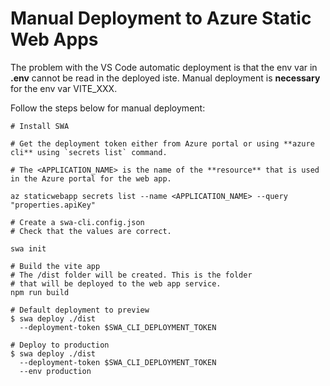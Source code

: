 # Manual Deployment to Azure Static Web Apps

The problem with the VS Code automatic deployment is that the env var in **.env** cannot be read in the deployed iste. Manual deployment is **necessary** for the env var VITE_XXX.

Follow the steps below for manual deployment:

```
# Install SWA

# Get the deployment token either from Azure portal or using **azure cli** using `secrets list` command.

# The <APPLICATION_NAME> is the name of the **resource** that is used in the Azure portal for the web app.

az staticwebapp secrets list --name <APPLICATION_NAME> --query "properties.apiKey"

# Create a swa-cli.config.json
# Check that the values are correct.

swa init

# Build the vite app
# The /dist folder will be created. This is the folder
# that will be deployed to the web app service.
npm run build

# Default deployment to preview
$ swa deploy ./dist 
  --deployment-token $SWA_CLI_DEPLOYMENT_TOKEN

# Deploy to production
$ swa deploy ./dist 
  --deployment-token $SWA_CLI_DEPLOYMENT_TOKEN 
  --env production
```
